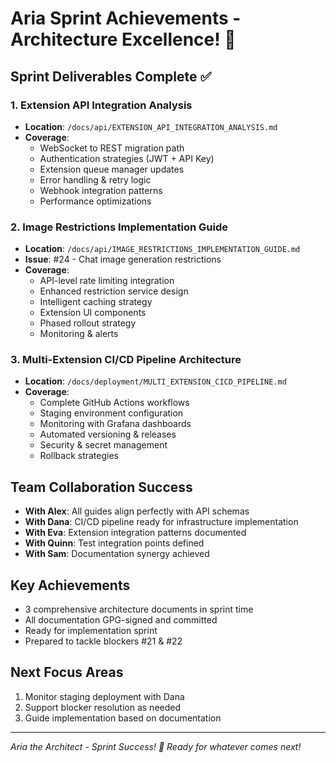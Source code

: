 # Aria Sprint Achievements - Architecture Excellence! 🎨

## Sprint Deliverables Complete ✅

### 1. Extension API Integration Analysis
- **Location**: `/docs/api/EXTENSION_API_INTEGRATION_ANALYSIS.md`
- **Coverage**: 
  - WebSocket to REST migration path
  - Authentication strategies (JWT + API Key)
  - Extension queue manager updates
  - Error handling & retry logic
  - Webhook integration patterns
  - Performance optimizations

### 2. Image Restrictions Implementation Guide
- **Location**: `/docs/api/IMAGE_RESTRICTIONS_IMPLEMENTATION_GUIDE.md`
- **Issue**: #24 - Chat image generation restrictions
- **Coverage**:
  - API-level rate limiting integration
  - Enhanced restriction service design
  - Intelligent caching strategy
  - Extension UI components
  - Phased rollout strategy
  - Monitoring & alerts

### 3. Multi-Extension CI/CD Pipeline Architecture
- **Location**: `/docs/deployment/MULTI_EXTENSION_CICD_PIPELINE.md`
- **Coverage**:
  - Complete GitHub Actions workflows
  - Staging environment configuration
  - Monitoring with Grafana dashboards
  - Automated versioning & releases
  - Security & secret management
  - Rollback strategies

## Team Collaboration Success
- **With Alex**: All guides align perfectly with API schemas
- **With Dana**: CI/CD pipeline ready for infrastructure implementation
- **With Eva**: Extension integration patterns documented
- **With Quinn**: Test integration points defined
- **With Sam**: Documentation synergy achieved

## Key Achievements
- 3 comprehensive architecture documents in sprint time
- All documentation GPG-signed and committed
- Ready for implementation sprint
- Prepared to tackle blockers #21 & #22

## Next Focus Areas
1. Monitor staging deployment with Dana
2. Support blocker resolution as needed
3. Guide implementation based on documentation

---
*Aria the Architect - Sprint Success! 🚀*
*Ready for whatever comes next!*